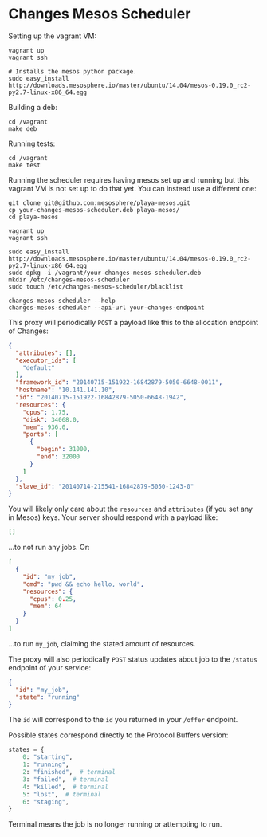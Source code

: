 Changes Mesos Scheduler
=======================
Setting up the vagrant VM:

```shell
vagrant up
vagrant ssh

# Installs the mesos python package.
sudo easy_install http://downloads.mesosphere.io/master/ubuntu/14.04/mesos-0.19.0_rc2-py2.7-linux-x86_64.egg
```

Building a deb:

```shell
cd /vagrant
make deb
```

Running tests:
```shell
cd /vagrant
make test
```

Running the scheduler requires having mesos set up and running but this vagrant VM is not set up to do that yet. You can instead use a different one:

```shell
git clone git@github.com:mesosphere/playa-mesos.git
cp your-changes-mesos-scheduler.deb playa-mesos/
cd playa-mesos

vagrant up
vagrant ssh

sudo easy_install http://downloads.mesosphere.io/master/ubuntu/14.04/mesos-0.19.0_rc2-py2.7-linux-x86_64.egg
sudo dpkg -i /vagrant/your-changes-mesos-scheduler.deb
mkdir /etc/changes-mesos-scheduler
sudo touch /etc/changes-mesos-scheduler/blacklist

changes-mesos-scheduler --help
changes-mesos-scheduler --api-url your-changes-endpoint
```

This proxy will periodically `POST` a payload like this to the allocation endpoint of Changes:

```json
{
  "attributes": [],
  "executor_ids": [
    "default"
  ],
  "framework_id": "20140715-151922-16842879-5050-6648-0011",
  "hostname": "10.141.141.10",
  "id": "20140715-151922-16842879-5050-6648-1942",
  "resources": {
    "cpus": 1.75,
    "disk": 34068.0,
    "mem": 936.0,
    "ports": [
      {
        "begin": 31000,
        "end": 32000
      }
    ]
  },
  "slave_id": "20140714-215541-16842879-5050-1243-0"
}
```

You will likely only care about the `resources` and `attributes` (if you set any in Mesos) keys. Your server should respond with a payload like:

```json
[]
```

...to not run any jobs. Or:

```json
[
  {
    "id": "my_job",
    "cmd": "pwd && echo hello, world",
    "resources": {
      "cpus": 0.25,
      "mem": 64
    }
  }
]
```

...to run `my_job`, claiming the stated amount of resources.

The proxy will also periodically `POST` status updates about job to the `/status` endpoint of your service:

```json
{
  "id": "my_job",
  "state": "running"
}
```

The `id` will correspond to the `id` you returned in your `/offer` endpoint.

Possible states correspond directly to the Protocol Buffers version:

```python
states = {
    0: "starting",
    1: "running",
    2: "finished",  # terminal
    3: "failed",  # terminal
    4: "killed",  # terminal
    5: "lost",  # terminal
    6: "staging",
}
```

Terminal means the job is no longer running or attempting to run.
